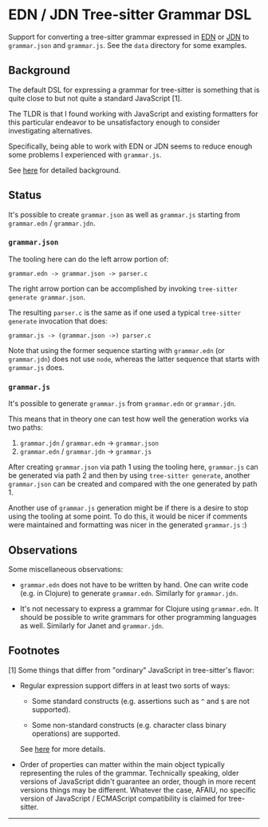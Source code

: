 # EDN / JDN Tree-sitter Grammar DSL

Support for converting a tree-sitter grammar expressed in
[EDN](https://github.com/edn-format/edn) or
[JDN](https://github.com/andrewchambers/janet-jdn) to `grammar.json`
and `grammar.js`.  See the `data` directory for some examples.

## Background

The default DSL for expressing a grammar for tree-sitter is something
that is quite close to but not quite a standard JavaScript [1].

The TLDR is that I found working with JavaScript and existing
formatters for this particular endeavor to be unsatisfactory enough to
consider investigating alternatives.

Specifically, being able to work with EDN or JDN seems to reduce
enough some problems I experienced with `grammar.js`.

See [here](./doc/rationale.md) for detailed background.

## Status

It's possible to create `grammar.json` as well as `grammar.js`
starting from `grammar.edn` / `grammar.jdn`.

### `grammar.json`

The tooling here can do the left arrow portion of:

```
grammar.edn -> grammar.json -> parser.c
```

The right arrow portion can be accomplished by invoking `tree-sitter
generate grammar.json`.

The resulting `parser.c` is the same as if one used a typical
`tree-sitter generate` invocation that does:

```
grammar.js -> (grammar.json ->) parser.c
```

Note that using the former sequence starting with `grammar.edn` (or
`grammar.jdn`) does not use `node`, whereas the latter sequence that
starts with `grammar.js` does.

### `grammar.js`

It's possible to generate `grammar.js` from `grammar.edn` or
`grammar.jdn`.

This means that in theory one can test how well the generation works via
two paths:

1. `grammar.jdn` / `grammar.edn` -> `grammar.json`
2. `grammar.edn` / `grammar.jdn` -> `grammar.js`

After creating `grammar.json` via path 1 using the tooling here,
`grammar.js` can be generated via path 2 and then by using
`tree-sitter generate`, another `grammar.json` can be created and
compared with the one generated by path 1.

Another use of `grammar.js` generation might be if there is a desire
to stop using the tooling at some point.  To do this, it would be
nicer if comments were maintained and formatting was nicer in the
generated `grammar.js` :)

## Observations

Some miscellaneous observations:

* `grammar.edn` does not have to be written by hand.  One can write
  code (e.g. in Clojure) to generate `grammar.edn`.  Similarly for
  `grammar.jdn`.

* It's not necessary to express a grammar for Clojure using
  `grammar.edn`.  It should be possible to write grammars for other
  programming languages as well.  Similarly for Janet and
  `grammar.jdn`.

## Footnotes

[1] Some things that differ from "ordinary" JavaScript in
tree-sitter's flavor:

* Regular expression support differs in at least two sorts of ways:

  * Some standard constructs (e.g. assertions such as `^` and `$` are
    not supported).

  * Some non-standard constructs (e.g. character class binary
    operations) are supported.

  See
  [here](https://github.com/sogaiu/ts-questions/blob/943286abf49bdc621ee6466c2ca0dd75d2a76606/questions/what-regex-features-are-supported/README.md)
  for more details.

* Order of properties can matter within the main object typically
  representing the rules of the grammar.  Technically speaking, older
  versions of JavaScript didn't guarantee an order, though in more
  recent versions things may be different.  Whatever the case, AFAIU,
  no specific version of JavaScript / ECMAScript compatibility is
  claimed for tree-sitter.

---
